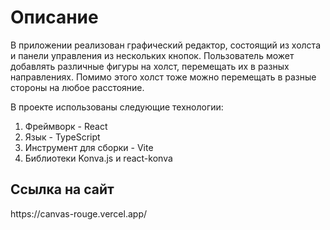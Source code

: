 <h1>Описание</h1>

В приложении реализован графический редактор, 
состоящий из холста и панели управления из нескольких кнопок. 
Пользователь может добавлять различные фигуры на холст, перемещать их в разных направлениях.
Помимо этого холст тоже можно перемещать в разные стороны на любое расстояние.

В проекте использованы следующие технологии:
1. Фреймворк - React
2. Язык - TypeScript 
3. Инструмент для сборки - Vite 
4. Библиотеки Konva.js и react-konva

<h2>Ссылка на сайт</h2>
https://canvas-rouge.vercel.app/